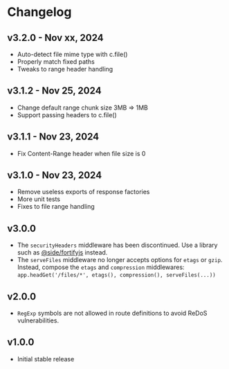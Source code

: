 # Changelog

## v3.2.0 - Nov xx, 2024

- Auto-detect file mime type with c.file()
- Properly match fixed paths
- Tweaks to range header handling

## v3.1.2 - Nov 25, 2024

- Change default range chunk size 3MB => 1MB
- Support passing headers to c.file()

## v3.1.1 - Nov 23, 2024

- Fix Content-Range header when file size is 0

## v3.1.0 - Nov 23, 2024

- Remove useless exports of response factories
- More unit tests
- Fixes to file range handling

## v3.0.0

- The `securityHeaders` middleware has been discontinued. Use a library such as
  [@side/fortifyjs](https://www.npmjs.com/package/@side/fortifyjs) instead.
- The `serveFiles` middleware no longer accepts options for `etags` or `gzip`.
  Instead, compose the `etags` and `compression` middlewares:
  `app.headGet('/files/*', etags(), compression(), serveFiles(...))`

## v2.0.0

- `RegExp` symbols are not allowed in route definitions to avoid ReDoS
  vulnerabilities.

## v1.0.0

- Initial stable release
